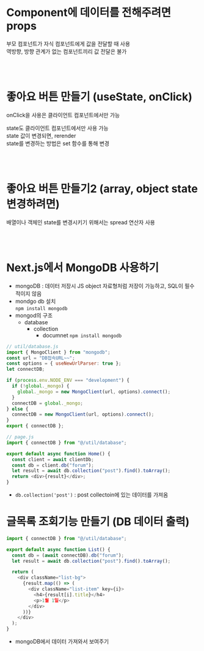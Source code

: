# Component에 데이터를 전해주려면 props

부모 컴포넌트가 자식 컴포넌트에게 값을 전달할 때 사용 <br>
역방향, 방향 관계가 없는 컴포넌트끼리 값 전달은 불가

<br>
<br>

# 좋아요 버튼 만들기 (useState, onClick)

onClick을 사용은 클라이언트 컴포넌트에서만 가능 <br>

state도 클라이언트 컴포넌트에서만 사용 가능 <br>
state 값이 변경되면, rerender <br>
state를 변경하는 방법은 set 함수를 통해 변경

<br>
<br>

# 좋아요 버튼 만들기2 (array, object state 변경하려면)

배열이나 객체인 state를 변경시키기 위해서는 spread 연산자 사용

<br>
<br>

# Next.js에서 MongoDB 사용하기

- mongoDB : 데이터 저장시 JS object 자료형처럼 저장이 가능하고, SQL이 필수적이지 않음
- mondgo db 설치 <br>
  `npm install mongodb`
- mongod의 구조
  - database
    - collection
      - documnet
`npm install mongodb`

```js
// util/database.js
import { MongoClient } from "mongodb";
const url = "DB접속URL~~";
const options = { useNewUrlParser: true };
let connectDB;

if (process.env.NODE_ENV === "development") {
  if (!global._mongo) {
    global._mongo = new MongoClient(url, options).connect();
  }
  connectDB = global._mongo;
} else {
  connectDB = new MongoClient(url, options).connect();
}
export { connectDB };
```

```js
// page.js
import { connectDB } from "@/util/database";

export default async function Home() {
  const client = await clientDb;
  const db = client.db("forum");
  let result = await db.collection("post").find().toArray();
  return <div>{result}</div>;
}
```

- `db.collection('post')` : post collectoin에 있는 데이터를 가져옴

# 글목록 조회기능 만들기 (DB 데이터 출력)

```js
import { connectDB } from "@/util/database";

export default async function List() {
  const db = (await connectDB).db("forum");
  let result = await db.collection("post").find().toArray();

  return (
    <div className="list-bg">
      {result.map(() => (
        <div className="list-item" key={i}>
          <h4>{result[i].title}</h4>
          <p>1월 1일</p>
        </div>
      ))}
    </div>
  );
}
```

- mongoDB에서 데이터 가져와서 보여주기
